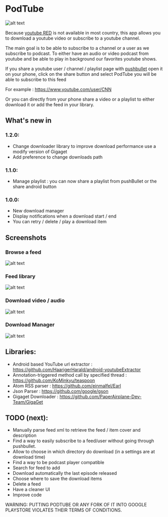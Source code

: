 # PodTube
![alt text](screenshots/icon.png "") 

Because [youtube RED](https://www.youtube.com/red) is not available in most country, this app allows you to download a youtube video or subscribe to a youtube channel.

The main goal is to be able to subscribe to a channel or a user as we subscribe to podcast. 
To either have an audio or video podcast from youtube and be able to play in background our favorites youtube shows.

If you share a youtube user / channel / playlist page with [pushbullet](https://www.pushbullet.com/) open it on your phone,
click on the share button and select PodTube you will be able to subscribe to this feed

For example : https://www.youtube.com/user/CNN

Or you can directly from your phone share a video or a playlist to either download it or add the feed in your library.

## What's new in 
### 1.2.0:
- Change downloader library to improve download performance use a modify version of Gigaget
- Add preference to change downloads path
### 1.1.0:
- Manage playlist : you can now share a playlist from pushBullet or the share android button
### 1.0.0:
- New download manager
- Display notifications when a download start / end
- You can retry / delete / play a download item

## Screenshots

### Browse a feed 
![alt text](screenshots/add_feed.png "browse a feed list (user/channel/playlist)")
### Feed library
![alt text](screenshots/feed_list.png "Library list")
### Download video / audio
![alt text](screenshots/download_item.png "Library list")
### Download Manager
![alt text](screenshots/download_manager.png "Library list")

## Libraries:

- Android based YouTube url extractor : https://github.com/HaarigerHarald/android-youtubeExtractor
- Annotation-triggered method call by specified thread : https://github.com/KoMinkyu/teaspoon
- Atom RSS parser : https://github.com/einmalfel/Earl
- Json Parser : https://github.com/google/gson
- Gigaget Downloader : https://github.com/PaperAirplane-Dev-Team/GigaGet

## TODO (next):

- Manually parse feed xml to retrieve the feed / item cover and description
- Find a way to easily subscribe to a feed/user without going through pushbullet.
- Allow to choose in which directory do download (in a settings are at download time)
- Find a way to be podcast player compatible
- Search for feed to add
- Download automatically the last episode released 
- Choose where to save the download items 
- Delete a feed 
- Have a cleaner UI
- Improve code

WARNING: PUTTING PODTUBE OR ANY FORK OF IT INTO GOOGLE PLAYSTORE VIOLATES THEIR TERMS OF CONDITIONS.


